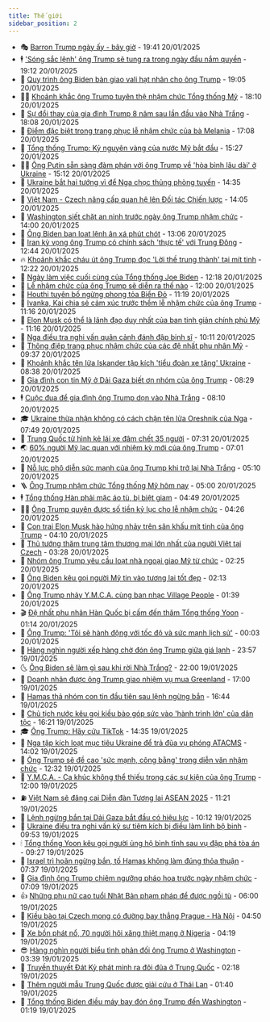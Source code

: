 ```yaml
---
title: Thế giới
sidebar_position: 2
---
```


<!-- vnexpress-the-gioi:START -->
- 🎭 [Barron Trump ngày ấy - bây giờ](https://vnexpress.net/barron-trump-ngay-ay-bay-gio-4841324.html) - 19:41 20/01/2025
- 🕴 [&#39;Sóng sắc lệnh&#39; ông Trump sẽ tung ra trong ngày đầu nắm quyền](https://vnexpress.net/song-sac-lenh-ong-trump-se-tung-ra-trong-ngay-dau-nam-quyen-4841031.html) - 19:12 20/01/2025
- 🤭 [Quy trình ông Biden bàn giao vali hạt nhân cho ông Trump](https://vnexpress.net/quy-trinh-ong-biden-ban-giao-vali-hat-nhan-cho-ong-trump-4840902.html) - 19:05 20/01/2025
- 🧑‍💻 [Khoảnh khắc ông Trump tuyên thệ nhậm chức Tổng thống Mỹ](https://vnexpress.net/khoanh-khac-ong-trump-tuyen-the-nham-chuc-tong-thong-my-4841307.html) - 18:10 20/01/2025
- 🦏 [Sự đổi thay của gia đình Trump 8 năm sau lần đầu vào Nhà Trắng](https://vnexpress.net/su-doi-thay-cua-gia-dinh-trump-8-nam-sau-lan-dau-vao-nha-trang-4841151.html) - 18:08 20/01/2025
- 🦒 [Điểm đặc biệt trong trang phục lễ nhậm chức của bà Melania](https://vnexpress.net/diem-dac-biet-trong-trang-phuc-le-nham-chuc-cua-ba-melania-4841295.html) - 17:08 20/01/2025
- 🌈 [Tổng thống Trump: Kỷ nguyên vàng của nước Mỹ bắt đầu](https://vnexpress.net/donald-trump-nham-chuc-tong-thong-my-4841287-tong-thuat.html) - 15:27 20/01/2025
- 🧑‍🏫 [Ông Putin sẵn sàng đàm phán với ông Trump về &#39;hòa bình lâu dài&#39; ở Ukraine](https://vnexpress.net/ong-putin-san-sang-dam-phan-voi-ong-trump-ve-hoa-binh-lau-dai-o-ukraine-4841281.html) - 15:12 20/01/2025
- 🐲 [Ukraine bắt hai tướng vì để Nga chọc thủng phòng tuyến](https://vnexpress.net/ukraine-bat-hai-tuong-vi-de-nga-choc-thung-phong-tuyen-4841276.html) - 14:35 20/01/2025
- 🦒 [Việt Nam - Czech nâng cấp quan hệ lên Đối tác Chiến lược](https://vnexpress.net/viet-nam-czech-nang-cap-quan-he-len-doi-tac-chien-luoc-4841272.html) - 14:05 20/01/2025
- 🐻 [Washington siết chặt an ninh trước ngày ông Trump nhậm chức](https://vnexpress.net/washington-siet-chat-an-ninh-truoc-ngay-ong-trump-nham-chuc-4841111.html) - 14:00 20/01/2025
- 🚀 [Ông Biden ban loạt lệnh ân xá phút chót](https://vnexpress.net/ong-biden-ban-loat-lenh-an-xa-phut-chot-4841264.html) - 13:06 20/01/2025
- 🥰 [Iran kỳ vọng ông Trump có chính sách &#39;thực tế&#39; với Trung Đông](https://vnexpress.net/iran-ky-vong-ong-trump-co-chinh-sach-thuc-te-voi-trung-dong-4841241.html) - 12:44 20/01/2025
- 🔥 [Khoảnh khắc cháu út ông Trump đọc &#39;Lời thề trung thành&#39; tại mít tinh](https://vnexpress.net/khoanh-khac-chau-ut-ong-trump-doc-loi-the-trung-thanh-tai-mit-tinh-4841258.html) - 12:22 20/01/2025
- 🥳 [Ngày làm việc cuối cùng của Tổng thống Joe Biden](https://vnexpress.net/ngay-lam-viec-cuoi-cung-cua-tong-thong-joe-biden-4841196.html) - 12:18 20/01/2025
- 💼 [Lễ nhậm chức của ông Trump sẽ diễn ra thế nào](https://vnexpress.net/le-nham-chuc-cua-ong-trump-se-dien-ra-the-nao-vnepre-4839609.html) - 12:00 20/01/2025
- 🤡 [Houthi tuyên bố ngừng phong tỏa Biển Đỏ](https://vnexpress.net/houthi-tuyen-bo-ngung-phong-toa-bien-do-4841212.html) - 11:19 20/01/2025
- 🌁 [Ivanka, Kai chia sẻ cảm xúc trước thềm lễ nhậm chức của ông Trump](https://vnexpress.net/ivanka-kai-chia-se-cam-xuc-truoc-them-le-nham-chuc-cua-ong-trump-4841174.html) - 11:16 20/01/2025
- 🤩 [Elon Musk có thể là lãnh đạo duy nhất của ban tinh giản chính phủ Mỹ](https://vnexpress.net/elon-musk-co-the-la-lanh-dao-duy-nhat-cua-ban-tinh-gian-chinh-phu-my-4841148.html) - 11:16 20/01/2025
- 🎉 [Nga điều tra nghi vấn quân cảnh đánh đập binh sĩ](https://vnexpress.net/nga-dieu-tra-nghi-van-quan-canh-danh-dap-binh-si-4841164.html) - 10:11 20/01/2025
- 🎉 [Thông điệp trang phục nhậm chức của các đệ nhất phu nhân Mỹ](https://vnexpress.net/thong-diep-trang-phuc-nham-chuc-cua-cac-de-nhat-phu-nhan-my-4841003.html) - 09:37 20/01/2025
- 🌁 [Khoảnh khắc tên lửa Iskander tập kích &#39;tiểu đoàn xe tăng&#39; Ukraine](https://vnexpress.net/khoanh-khac-ten-lua-iskander-tap-kich-tieu-doan-xe-tang-ukraine-4840990.html) - 08:38 20/01/2025
- 🌊 [Gia đình con tin Mỹ ở Dải Gaza biết ơn nhóm của ông Trump](https://vnexpress.net/gia-dinh-con-tin-my-o-dai-gaza-biet-on-nhom-cua-ong-trump-4841079.html) - 08:29 20/01/2025
- 🕴 [Cuộc đua để gia đình ông Trump dọn vào Nhà Trắng](https://vnexpress.net/cuoc-dua-de-gia-dinh-ong-trump-don-vao-nha-trang-4840876.html) - 08:10 20/01/2025
- 🎓 [Ukraine thừa nhận không có cách chặn tên lửa Oreshnik của Nga](https://vnexpress.net/ukraine-thua-nhan-khong-co-cach-chan-ten-lua-oreshnik-cua-nga-4840939.html) - 07:49 20/01/2025
- 🦩 [Trung Quốc tử hình kẻ lái xe đâm chết 35 người](https://vnexpress.net/trung-quoc-tu-hinh-ke-lai-xe-dam-chet-35-nguoi-4841083.html) - 07:31 20/01/2025
- 🌏 [60% người Mỹ lạc quan với nhiệm kỳ mới của ông Trump](https://vnexpress.net/60-nguoi-my-lac-quan-voi-nhiem-ky-moi-cua-ong-trump-4841018.html) - 07:01 20/01/2025
- 🌋 [Nỗ lực phô diễn sức mạnh của ông Trump khi trở lại Nhà Trắng](https://vnexpress.net/no-luc-pho-dien-suc-manh-cua-ong-trump-khi-tro-lai-nha-trang-4840898.html) - 05:10 20/01/2025
- 🪜 [Ông Trump nhậm chức Tổng thống Mỹ hôm nay](https://vnexpress.net/ong-trump-nham-chuc-tong-thong-my-hom-nay-4840934.html) - 05:00 20/01/2025
- 🕴 [Tổng thống Hàn phải mặc áo tù, bị biệt giam](https://vnexpress.net/tong-thong-han-phai-mac-ao-tu-bi-biet-giam-4840931.html) - 04:49 20/01/2025
- 🧑‍🏫 [Ông Trump quyên được số tiền kỷ lục cho lễ nhậm chức](https://vnexpress.net/ong-trump-quyen-duoc-so-tien-ky-luc-cho-le-nham-chuc-4840983.html) - 04:26 20/01/2025
- 🌮 [Con trai Elon Musk hào hứng nhảy trên sân khấu mít tinh của ông Trump](https://vnexpress.net/con-trai-elon-musk-hao-hung-nhay-tren-san-khau-mit-tinh-cua-ong-trump-4840953.html) - 04:10 20/01/2025
- 🚦 [Thủ tướng thăm trung tâm thương mại lớn nhất của người Việt tại Czech](https://vnexpress.net/thu-tuong-tham-trung-tam-thuong-mai-lon-nhat-cua-nguoi-viet-tai-czech-4840873.html) - 03:28 20/01/2025
- 💫 [Nhóm ông Trump yêu cầu loạt nhà ngoại giao Mỹ từ chức](https://vnexpress.net/nhom-ong-trump-yeu-cau-loat-nha-ngoai-giao-my-tu-chuc-4840916.html) - 02:25 20/01/2025
- 🤡 [Ông Biden kêu gọi người Mỹ tin vào tương lai tốt đẹp](https://vnexpress.net/ong-biden-keu-goi-nguoi-my-tin-vao-tuong-lai-tot-dep-4840886.html) - 02:13 20/01/2025
- 🦣 [Ông Trump nhảy Y.M.C.A. cùng ban nhạc Village People](https://vnexpress.net/ong-trump-nhay-y-m-c-a-cung-ban-nhac-village-people-4840903.html) - 01:39 20/01/2025
- 🎬 [Đệ nhất phu nhân Hàn Quốc bị cấm đến thăm Tổng thống Yoon](https://vnexpress.net/de-nhat-phu-nhan-han-quoc-bi-cam-den-tham-tong-thong-yoon-4840889.html) - 01:14 20/01/2025
- 🎉 [Ông Trump: &#39;Tôi sẽ hành động với tốc độ và sức mạnh lịch sử&#39;](https://vnexpress.net/ong-trump-toi-se-hanh-dong-voi-toc-do-va-suc-manh-lich-su-4840884.html) - 00:03 20/01/2025
- 🎡 [Hàng nghìn người xếp hàng chờ đón ông Trump giữa giá lạnh](https://vnexpress.net/hang-nghin-nguoi-xep-hang-cho-don-ong-trump-giua-gia-lanh-4840879.html) - 23:57 19/01/2025
- 🌜 [Ông Biden sẽ làm gì sau khi rời Nhà Trắng?](https://vnexpress.net/ong-biden-se-lam-gi-sau-khi-roi-nha-trang-4838844.html) - 22:00 19/01/2025
- 🎡 [Doanh nhân được ông Trump giao nhiệm vụ mua Greenland](https://vnexpress.net/doanh-nhan-duoc-ong-trump-giao-nhiem-vu-mua-greenland-4840245.html) - 17:00 19/01/2025
- 🤗 [Hamas thả nhóm con tin đầu tiên sau lệnh ngừng bắn](https://vnexpress.net/hamas-tha-nhom-con-tin-dau-tien-sau-lenh-ngung-ban-4840866.html) - 16:44 19/01/2025
- 🦩 [Chủ tịch nước kêu gọi kiều bào góp sức vào &#39;hành trình lớn&#39; của dân tộc](https://vnexpress.net/chu-tich-nuoc-keu-goi-kieu-bao-gop-suc-vao-hanh-trinh-lon-cua-dan-toc-4840853.html) - 16:21 19/01/2025
- 🎓 [Ông Trump: Hãy cứu TikTok](https://vnexpress.net/ong-trump-hay-cuu-tiktok-4840849.html) - 14:35 19/01/2025
- 🌁 [Nga tập kích loạt mục tiêu Ukraine để trả đũa vụ phóng ATACMS](https://vnexpress.net/nga-tap-kich-loat-muc-tieu-ukraine-de-tra-dua-vu-phong-atacms-4840845.html) - 14:02 19/01/2025
- 🤩 [Ông Trump sẽ đề cao &#39;sức mạnh, công bằng&#39; trong diễn văn nhậm chức](https://vnexpress.net/ong-trump-se-de-cao-suc-manh-cong-bang-trong-dien-van-nham-chuc-4840832.html) - 12:32 19/01/2025
- 👹 [Y.M.C.A. - Ca khúc không thể thiếu trong các sự kiện của ông Trump](https://vnexpress.net/y-m-c-a-ca-khuc-khong-the-thieu-trong-cac-su-kien-cua-ong-trump-4840402.html) - 12:00 19/01/2025
- ⛽️ [Việt Nam sẽ đăng cai Diễn đàn Tương lai ASEAN 2025](https://vnexpress.net/viet-nam-se-dang-cai-dien-dan-tuong-lai-asean-2025-4840819.html) - 11:21 19/01/2025
- 🚀 [Lệnh ngừng bắn tại Dải Gaza bắt đầu có hiệu lực](https://vnexpress.net/lenh-ngung-ban-tai-dai-gaza-bat-dau-co-hieu-luc-4840802.html) - 10:12 19/01/2025
- 🎡 [Ukraine điều tra nghi vấn kỹ sư tiêm kích bị điều làm lính bộ binh](https://vnexpress.net/ukraine-dieu-tra-nghi-van-ky-su-tiem-kich-bi-dieu-lam-linh-bo-binh-4840432.html) - 09:53 19/01/2025
- 🕯 [Tổng thống Yoon kêu gọi người ủng hộ bình tĩnh sau vụ đập phá tòa án](https://vnexpress.net/tong-thong-yoon-keu-goi-nguoi-ung-ho-binh-tinh-sau-vu-dap-pha-toa-an-4840766.html) - 09:27 19/01/2025
- 🐻 [Israel trì hoãn ngừng bắn, tố Hamas không làm đúng thỏa thuận](https://vnexpress.net/israel-tri-hoan-ngung-ban-to-hamas-khong-lam-dung-thoa-thuan-4840768.html) - 07:37 19/01/2025
- 🚦 [Gia đình ông Trump chiêm ngưỡng pháo hoa trước ngày nhậm chức](https://vnexpress.net/gia-dinh-ong-trump-chiem-nguong-phao-hoa-truoc-ngay-nham-chuc-4840732.html) - 07:09 19/01/2025
- 👍 [Những phụ nữ cao tuổi Nhật Bản phạm pháp để được ngồi tù](https://vnexpress.net/nhung-phu-nu-cao-tuoi-nhat-ban-pham-phap-de-duoc-ngoi-tu-4840685.html) - 06:00 19/01/2025
- 🚀 [Kiều bào tại Czech mong có đường bay thẳng Prague - Hà Nội](https://vnexpress.net/kieu-bao-tai-czech-mong-co-duong-bay-thang-prague-ha-noi-4840722.html) - 04:50 19/01/2025
- 🌮 [Xe bồn phát nổ, 70 người hôi xăng thiệt mạng ở Nigeria](https://vnexpress.net/xe-bon-phat-no-70-nguoi-hoi-xang-thiet-mang-o-nigeria-4840698.html) - 04:19 19/01/2025
- 😎 [Hàng nghìn người biểu tình phản đối ông Trump ở Washington](https://vnexpress.net/hang-nghin-nguoi-bieu-tinh-phan-doi-ong-trump-o-washington-4840693.html) - 03:39 19/01/2025
- 🐲 [Truyền thuyết Đát Kỷ phát minh ra đôi đũa ở Trung Quốc](https://vnexpress.net/truyen-thuyet-dat-ky-phat-minh-ra-doi-dua-o-trung-quoc-4837175.html) - 02:18 19/01/2025
- 💫 [Thêm người mẫu Trung Quốc được giải cứu ở Thái Lan](https://vnexpress.net/them-nguoi-mau-trung-quoc-duoc-giai-cuu-o-thai-lan-4840664.html) - 01:40 19/01/2025
- 👀 [Tổng thống Biden điều máy bay đón ông Trump đến Washington](https://vnexpress.net/tong-thong-biden-dieu-may-bay-don-ong-trump-den-washington-4840665.html) - 01:19 19/01/2025<!-- vnexpress-the-gioi:END -->